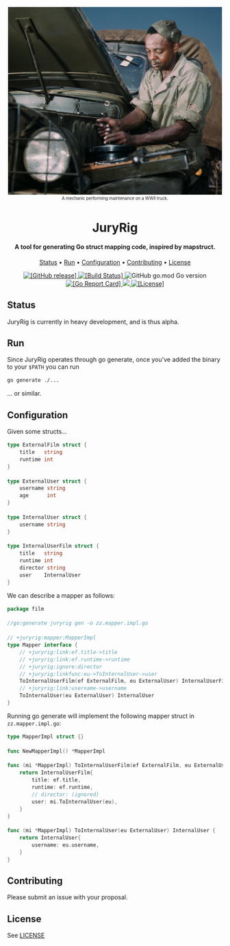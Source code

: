 <div align="center"><img src="man-truck.jpg" width="500" alt="Photograph of a man fixing a truck."></div>
<div align="center"><small><sup>A mechanic performing maintenance on a WWII truck.</i></sup></small></div>
<h1 align="center">
  <b>JuryRig</b>
</h1>

<h4 align="center">A tool for generating Go struct mapping code, inspired by mapstruct. </h4>

<p align="center">
  <a href="#status">Status</a> •
  <a href="#run">Run</a> •
  <a href="#configuration">Configuration</a> •
  <a href="#contributing">Contributing</a> •
  <a href="#license">License</a>
</p>

<p align="center">
  <a href="https://github.com/liampulles/juryrig/releases">
    <img src="https://img.shields.io/github/release/liampulles/juryrig.svg" alt="[GitHub release]">
  </a>
  <a href="https://travis-ci.com/liampulles/juryrig">
    <img src="https://travis-ci.com/liampulles/juryrig.svg?branch=master" alt="[Build Status]">
  </a>
    <img alt="GitHub go.mod Go version" src="https://img.shields.io/github/go-mod/go-version/liampulles/juryrig">
  <a href="https://goreportcard.com/report/github.com/liampulles/juryrig">
    <img src="https://goreportcard.com/badge/github.com/liampulles/juryrig" alt="[Go Report Card]">
  </a>
  <a href="https://codecov.io/gh/liampulles/juryrig">
    <img src="https://codecov.io/gh/liampulles/juryrig/branch/master/graph/badge.svg" />
  </a>
  <a href="https://github.com/liampulles/juryrig/blob/master/LICENSE.md">
    <img src="https://img.shields.io/github/license/liampulles/juryrig.svg" alt="[License]">
  </a>
</p>

## Status

JuryRig is currently in heavy development, and is thus alpha.

## Run

Since JuryRig operates through go generate, once you've added the binary to your `$PATH` you can run

```bash
go generate ./...
```

... or similar.

## Configuration

Given some structs...

```go
type ExternalFilm struct {
    title   string
    runtime int
}

type ExternalUser struct {
    username string
    age      int
}

type InternalUser struct {
    username string
}

type InternalUserFilm struct {
    title   string
    runtime int
    director string
    user    InternalUser
}
```

We can describe a mapper as follows:

```go
package film

//go:generate juryrig gen -o zz.mapper.impl.go

// +juryrig:mapper:MapperImpl
type Mapper interface {
    // +juryrig:link:ef.title->title
    // +juryrig:link:ef.runtime->runtime
    // +juryrig:ignore:director
    // +juryrig:linkfunc:eu->ToInternalUser->user
    ToInternalUserFilm(ef ExternalFilm, eu ExternalUser) InternalUserFilm
    // +juryrig:link:username->username
    ToInternalUser(eu ExternalUser) InternalUser
}
```

Running go generate will implement the following mapper struct in `zz.mapper.impl.go`:

```go
type MapperImpl struct {}

func NewMapperImpl() *MapperImpl

func (mi *MapperImpl) ToInternalUserFilm(ef ExternalFilm, eu ExternalUser) InternalUserFilm {
    return InternalUserFilm{
        title: ef.title,
        runtime: ef.runtime,
        // director: (ignored)
        user: mi.ToInternalUser(eu),
    }
}

func (mi *MapperImpl) ToInternalUser(eu ExternalUser) InternalUser {
    return InternalUser{
        username: eu.username,
    }
}
```

## Contributing

Please submit an issue with your proposal.

## License

See [LICENSE](LICENSE)
